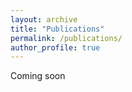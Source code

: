 ```yaml
---
layout: archive
title: "Publications"
permalink: /publications/
author_profile: true
---
```


Coming soon